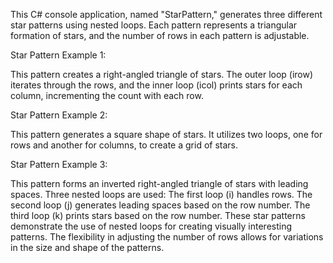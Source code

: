 This C# console application, named "StarPattern," generates three different star patterns using nested loops. Each pattern represents a triangular formation of stars, and the number of rows in each pattern is adjustable.

Star Pattern Example 1:

This pattern creates a right-angled triangle of stars.
The outer loop (irow) iterates through the rows, and the inner loop (icol) prints stars for each column, incrementing the count with each row.

Star Pattern Example 2:

This pattern generates a square shape of stars.
It utilizes two loops, one for rows and another for columns, to create a grid of stars.

Star Pattern Example 3:

This pattern forms an inverted right-angled triangle of stars with leading spaces.
Three nested loops are used:
The first loop (i) handles rows.
The second loop (j) generates leading spaces based on the row number.
The third loop (k) prints stars based on the row number.
These star patterns demonstrate the use of nested loops for creating visually interesting patterns. The flexibility in adjusting the number of rows allows for variations in the size and shape of the patterns.
